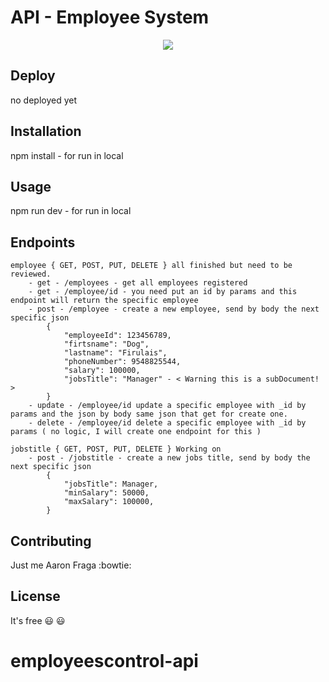 # API - Employee System 

<p align="center">
    <img src="https://skillicons.dev/icons?i=git,ts,nodejs,express,mongodb,vscode" />
</p>

## Deploy

no deployed yet

## Installation

npm install - for run in local

## Usage

npm run dev - for run in local

## Endpoints
````
employee { GET, POST, PUT, DELETE } all finished but need to be reviewed.
    - get - /employees - get all employees registered
    - get - /employee/id - you need put an id by params and this endpoint will return the specific employee
    - post - /employee - create a new employee, send by body the next specific json
        {
	        "employeeId": 123456789,
            "firtsname": "Dog",
            "lastname": "Firulais",
            "phoneNumber": 9548825544,
            "salary": 100000,
	        "jobsTitle": "Manager" - < Warning this is a subDocument! >
        }
    - update - /employee/id update a specific employee with _id by params and the json by body same json that get for create one.
    - delete - /employee/id delete a specific employee with _id by params ( no logic, I will create one endpoint for this )

jobstitle { GET, POST, PUT, DELETE } Working on
    - post - /jobstitle - create a new jobs title, send by body the next specific json
        {
	        "jobsTitle": Manager,
            "minSalary": 50000,
            "maxSalary": 100000,
        }
````

## Contributing

Just me Aaron Fraga :bowtie:

## License

It's free :smiley: :smiley:

# employeescontrol-api
